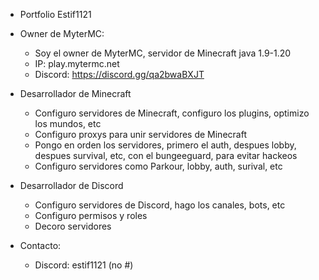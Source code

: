 - Portfolio Estif1121

- Owner de MyterMC:

    - Soy el owner de MyterMC, servidor de Minecraft java 1.9-1.20
    - IP: play.mytermc.net
    - Discord: https://discord.gg/qa2bwaBXJT
 
- Desarrollador de Minecraft
    - Configuro servidores de Minecraft, configuro los plugins, optimizo los mundos, etc
    - Configuro proxys para unir servidores de Minecraft
    - Pongo en orden los servidores, primero el auth, despues lobby, despues survival, etc, con el bungeeguard, para evitar hackeos
    - Configuro servidores como Parkour, lobby, auth, surival, etc
      
- Desarrollador de Discord
   - Configuro servidores de Discord, hago los canales, bots, etc
    - Configuro permisos y roles
    - Decoro servidores

 - Contacto:
     - Discord: estif1121 (no #)
